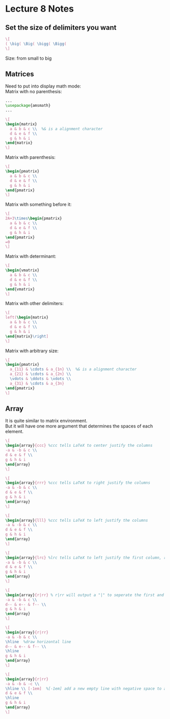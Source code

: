 Lecture 8 Notes
===============

## Set the size of delimiters you want
```LaTeX
\[
( \big( \Big( \bigg( \Bigg(
\]
```
Size: from small to big

## Matrices
Need to put into display math mode:\
Matrix with no parenthesis:
```LaTeX
...
\usepackage{amsmath}
...

\[
\begin{matrix}
  a & b & c \\  %& is a alignment character
  d & e & f \\
  g & h & i
\end{matrix}
\]
```
Matrix with parenthesis:
```LaTeX
\[
\begin{pmatrix}
  a & b & c \\
  d & e & f \\
  g & h & i
\end{pmatrix}
\]
```
Matrix with something before it:
```LaTeX
\[
2A+3\times\begin{pmatrix}
  a & b & c \\
  d & e & f \\
  g & h & i
\end{pmatrix}
=0
\]
```
Matrix with determinant:
```LaTeX
\[
\begin{vmatrix}
  a & b & c \\
  d & e & f \\
  g & h & i
\end{vmatrix}
\]
```
Matrix with other delimiters:
```LaTeX
\[
left(\begin{matrix}
  a & b & c \\
  d & e & f \\
  g & h & i
\end{matrix}\right]
\]
```
Matrix with arbitrary size:
```LaTeX
\[
\begin{pmatrix}
  a_{11} & \cdots & a_{1n} \\  %& is a alignment character
  a_{21} & \cdots & a_{2n} \\
  \vdots & \ddots & \vdots \\
  a_{31} & \cdots & a_{3n}
\end{pmatrix}
\]
```

## Array
It is quite similar to matrix environment.\
But it will have one more argument that determines the spaces of each element.
```LaTeX
\[
\begin{array}{ccc} %ccc tells LaTeX to center justify the columns
-a & -b & c \\
d & e & f \\
g & h & i
\end{array}
\]

\[
\begin{array}{rrr} %ccc tells LaTeX to right justify the columns
-a & -b & c \\
d & e & f \\
g & h & i
\end{array}
\]

\[
\begin{array}{lll} %ccc tells LaTeX to left justify the columns
-a & -b & c \\
d & e & f \\
g & h & i
\end{array}
\]

\[
\begin{array}{lrc} %lrc tells LaTeX to left justify the first column, right justify the second column, and center justify the third column
-a & -b & c \\
d & e & f \\
g & h & i
\end{array}
\]

\[
\begin{array}{r|rr} % r|rr will output a "|" to seperate the first and second column
-a & -b & c \\
d-- & e-- & f-- \\
g & h & i
\end{array}
\]

\[
\begin{array}{r|rr} 
-a & -b & c \\
\hline  %draw horizontal line
d-- & e-- & f-- \\
\hline
g & h & i
\end{array}
\]

\[
\begin{array}{r|rr} 
-a & -b & -c \\
\hline \\ [-1em]  %[-1em] add a new empty line with negative space to adjust space
d & e & f \\
\hline
g & h & i
\end{array}
\]
```
